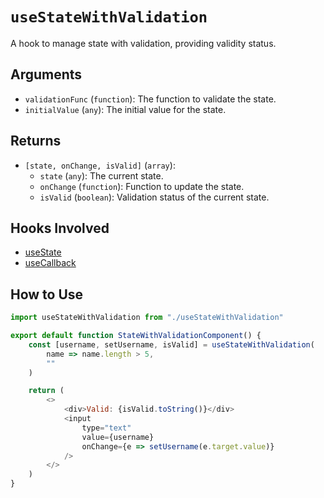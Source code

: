 # `useStateWithValidation`

A hook to manage state with validation, providing validity status.

## Arguments

- `validationFunc` (`function`): The function to validate the state.
- `initialValue` (`any`): The initial value for the state.

## Returns

- `[state, onChange, isValid]` (`array`): 
  - `state` (`any`): The current state.
  - `onChange` (`function`): Function to update the state.
  - `isValid` (`boolean`): Validation status of the current state.

## Hooks Involved

- [useState](https://react.dev/reference/react/useState)
- [useCallback](https://react.dev/reference/react/useCallback)

## How to Use

```js
import useStateWithValidation from "./useStateWithValidation"

export default function StateWithValidationComponent() {
    const [username, setUsername, isValid] = useStateWithValidation(
        name => name.length > 5,
        ""
    )

    return (
        <>
            <div>Valid: {isValid.toString()}</div>
            <input
                type="text"
                value={username}
                onChange={e => setUsername(e.target.value)}
            />
        </>
    )
}
```
